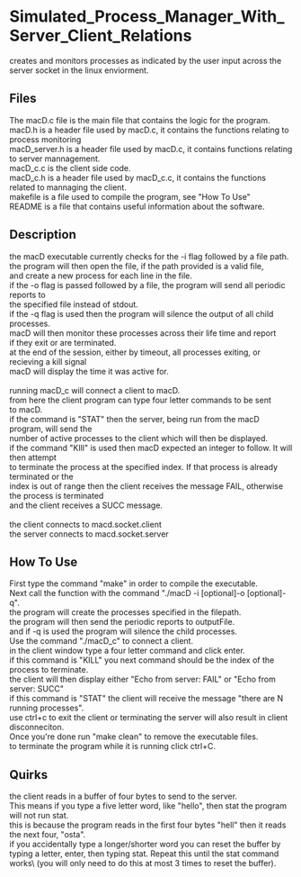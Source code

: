# Simulated_Process_Manager_With_Server_Client_Relations
creates and monitors processes as indicated by the user input across the server socket in the linux enviorment.
## Files
The macD.c file is the main file that contains the logic for the program.\
macD.h is a header file used by macD.c, it contains the functions relating to process monitoring\
macD\_server.h is a header file used by macD.c, it contains functions relating to server mannagement.\
macD\_c.c is the client side code.\
macD\_c.h is a header file used by macD\_c.c, it contains the functions related to mannaging the client.\
makefile is a file used to compile the program, see "How To Use"\
README is a file that contains useful information about the software.
## Description
the macD executable currently checks for the -i flag followed by a file path.\
the program will then open the file, if the path provided is a valid file,\
and create a new process for each line in the file.\
if the -o flag is passed followed by a file, the program will send all periodic reports to\
the specified file instead of stdout.\
if the -q flag is used then the program will silence the output of all child processes.\
macD will then monitor these processes across their life time and report\
if they exit or are terminated.\
at the end of the session, either by timeout, all processes exiting, or recieving a kill signal\
macD will display the time it was active for.\
\
running macD\_c will connect a client to macD.\
from here the client program can type four letter commands to be sent\
to macD.\
if the command is "STAT" then the server, being run from the macD program, will send the\
number of active processes to the client which will then be displayed.\
if the command "KIll" is used then macD expected an integer to follow. It will then attempt\
to terminate the process at the specified index. If that process is already terminated or the\
index is out of range then the client receives the message FAIL, otherwise the process is terminated\
and the client receives a SUCC message.\
\
the client connects to macd.socket.client\
the server connects to macd.socket.server
## How To Use
First type the command "make" in order to compile the executable.\
Next call the function with the command "./macD -i <filepath> [optional]-o <outputFile> [optional]-q".\
the program will create the processes specified in the filepath.\
the program will then send the periodic reports to outputFile. \
and if -q is used the program will silence the child processes.\
Use the command "./macD_c" to connect a client.\
in the client window type a four letter command and click enter.\
if this command is "KILL" you next command should be the index of the process to terminate.\
the client will then display either "Echo from server: FAIL" or "Echo from server: SUCC"\
if this command is "STAT" the client will receive the message "there are N running processes".\
use ctrl+c to exit the client or terminating the server will also result in client disconneciton.\
Once you're done run "make clean" to remove the executable files.\
to terminate the program while it is running click ctrl+C.
## Quirks
the client reads in a buffer of four bytes to send to the server.\
This means if you type a five letter word, like "hello", then stat the program will not run stat.\
this is because the program reads in the first four bytes "hell" then it reads the next four, "osta".\
if you accidentally type a longer/shorter word you can reset the buffer by\
typing a letter, enter, then typing stat. Repeat this until the stat command works\ 
(you will only need to do this at most 3 times to reset the buffer).
